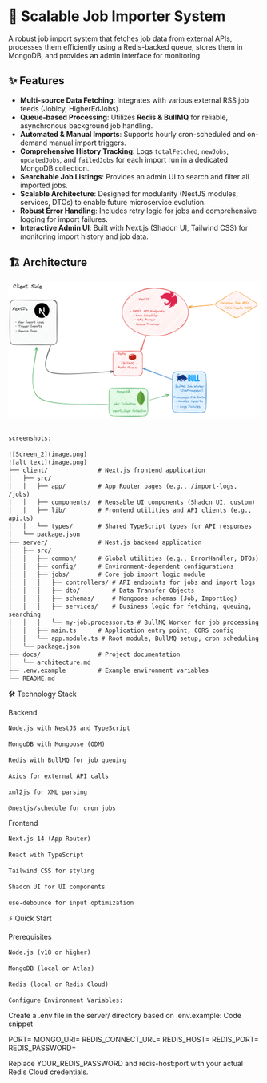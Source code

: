 # 🚀 Scalable Job Importer System

A robust job import system that fetches job data from external APIs, processes them efficiently using a Redis-backed queue, stores them in MongoDB, and provides an admin interface for monitoring.

## ✨ Features

-   **Multi-source Data Fetching**: Integrates with various external RSS job feeds (Jobicy, HigherEdJobs).
-   **Queue-based Processing**: Utilizes **Redis & BullMQ** for reliable, asynchronous background job handling.
-   **Automated & Manual Imports**: Supports hourly cron-scheduled and on-demand manual import triggers.
-   **Comprehensive History Tracking**: Logs `totalFetched`, `newJobs`, `updatedJobs`, and `failedJobs` for each import run in a dedicated MongoDB collection.
-   **Searchable Job Listings**: Provides an admin UI to search and filter all imported jobs.
-   **Scalable Architecture**: Designed for modularity (NestJS modules, services, DTOs) to enable future microservice evolution.
-   **Robust Error Handling**: Includes retry logic for jobs and comprehensive logging for import failures.
-   **Interactive Admin UI**: Built with Next.js (Shadcn UI, Tailwind CSS) for monitoring import history and job data.

## 🏗️ Architecture
![System Architecture Diagram](docs/architecture.png)

```

screenshots: 

![Screen_2](image.png)
![alt text](image.png)
├── client/              # Next.js frontend application
│   ├── src/
│   │   ├── app/         # App Router pages (e.g., /import-logs, /jobs)
│   │   ├── components/  # Reusable UI components (Shadcn UI, custom)
│   │   ├── lib/         # Frontend utilities and API clients (e.g., api.ts)
│   │   └── types/       # Shared TypeScript types for API responses
│   └── package.json
├── server/              # Nest.js backend application
│   ├── src/
│   │   ├── common/      # Global utilities (e.g., ErrorHandler, DTOs)
│   │   ├── config/      # Environment-dependent configurations
│   │   ├── jobs/        # Core job import logic module
│   │   │   ├── controllers/ # API endpoints for jobs and import logs
│   │   │   ├── dto/         # Data Transfer Objects
│   │   │   ├── schemas/     # Mongoose schemas (Job, ImportLog)
│   │   │   ├── services/    # Business logic for fetching, queuing, searching
│   │   │   └── my-job.processor.ts # BullMQ Worker for job processing
│   │   ├── main.ts      # Application entry point, CORS config
│   │   └── app.module.ts # Root module, BullMQ setup, cron scheduling
│   └── package.json
├── docs/                # Project documentation
│   └── architecture.md
├── .env.example         # Example environment variables
└── README.md
```
🛠️ Technology Stack

Backend

    Node.js with NestJS and TypeScript

    MongoDB with Mongoose (ODM)

    Redis with BullMQ for job queuing

    Axios for external API calls

    xml2js for XML parsing

    @nestjs/schedule for cron jobs

Frontend

    Next.js 14 (App Router)

    React with TypeScript

    Tailwind CSS for styling

    Shadcn UI for UI components

    use-debounce for input optimization

⚡ Quick Start

Prerequisites

    Node.js (v18 or higher)

    MongoDB (local or Atlas)

    Redis (local or Redis Cloud)

    Configure Environment Variables:
Create a .env file in the server/ directory based on .env.example:
Code snippet

PORT=
MONGO_URI=
REDIS_CONNECT_URL=
REDIS_HOST=
REDIS_PORT=
REDIS_PASSWORD=

Replace YOUR_REDIS_PASSWORD and redis-host:port with your actual Redis Cloud credentials.